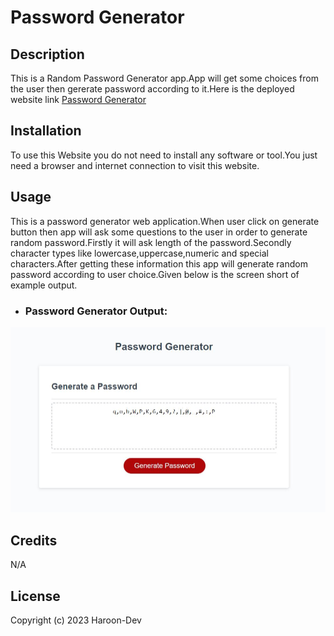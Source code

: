 # Password Generator


## Description
This is a Random Password Generator app.App will get some choices from the user then gererate password according to it.Here is the deployed website link [Password Generator](https://haroon-dev13.github.io/password-generator/)


## Installation
To use this Website you do not need to install any software or tool.You just need a browser and internet connection to visit this website.

## Usage
This is a password generator web application.When user click on generate button then app will ask some questions to the user in order to generate random password.Firstly it will ask length of the password.Secondly character types like lowercase,uppercase,numeric and special characters.After getting these information this app will generate random password according to user choice.Given below is the screen short of example output.

* ### Password Generator Output:
![Password Generator](images/password-generator.JPG)

## Credits
N/A

## License
Copyright (c) 2023 Haroon-Dev
